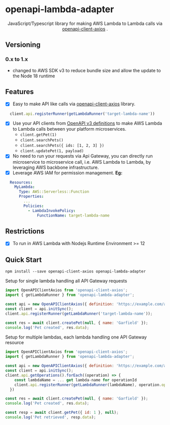 <h1>openapi-lambda-adapter</h1>

<p align="center">JavaScript/Typescript library for making AWS Lambda to Lambda calls via <a href="https://github.com/anttiviljami/openapi-client-axios" target="_blank">openapi-client-axios</a> .

## Versioning

### 0.x to 1.x
- changed to AWS SDK v3 to reduce bundle size and allow the update to the Node 18 runtime

## Features

- [x] Easy to make API like calls via <a href="https://github.com/anttiviljami/openapi-client-axios" target="_blank">openapi-client-axios</a> library.
```javascript
  client.api.registerRunner(getLambdaRunner('target-lambda-name'))
```
- [x] Use your API clients from [OpenAPI v3 definitions](https://github.com/OAI/OpenAPI-Specification) to make AWS Lambda to Lambda calls between your platform microservices.
  - `client.getPet(1)`
  - `client.searchPets()`
  - `client.searchPets({ ids: [1, 2, 3] })`
  - `client.updatePet(1, payload)`
- [x] No need to run your requests via Api Gateway, you can directly run microservice to microservice call, i.e. AWS Lambda to Lambda, by leveraging AWS backbone infrastructure.
- [x] Leverage AWS IAM for permission management.
<b>Eg:</b>
```yaml
  Resources:
    MyLambda:
      Type: AWS::Serverless::Function
      Properties:
        ...
        Policies:
          - LambdaInvokePolicy:
              FunctionName: target-lambda-name
```

## Restrictions
- [x] To run in AWS Lambda with Nodejs Runtime Environment >= 12

## Quick Start

```
npm install --save openapi-client-axios openapi-lambda-adapter
```


Setup for single lambda handling all API Gateway requests 

```javascript
import OpenAPIClientAxios from 'openapi-client-axios';
import { getLambdaRunner } from 'openapi-lambda-adapter';

const api = new OpenAPIClientAxios({ definition: 'https://example.com/api/openapi.json' });
const client = api.initSync();
client.api.registerRunner(getLambdaRunner('target-lambda-name'));

const res = await client.createPet(null, { name: 'Garfield' });
console.log('Pet created', res.data);
```

Setup for multiple lambdas, each lambda handling one API Gateway resource 

```javascript
import OpenAPIClientAxios from 'openapi-client-axios';
import { getLambdaRunner } from 'openapi-lambda-adapter';

const api = new OpenAPIClientAxios({ definition: 'https://example.com/api/openapi.json' });
const client = api.initSync();
client.api.getOperations().forEach((operation) => {
    const lambdaName = ... get lambda-name for operationId
    client.api.registerRunner(getLambdaRunner(lambdaName), operation.operationId)
  })

const res = await client.createPet(null, { name: 'Garfield' });
console.log('Pet created', res.data);

const resp = await client.getPet({ id: 1 }, null);
console.log('Pet retrieved', resp.data);
```